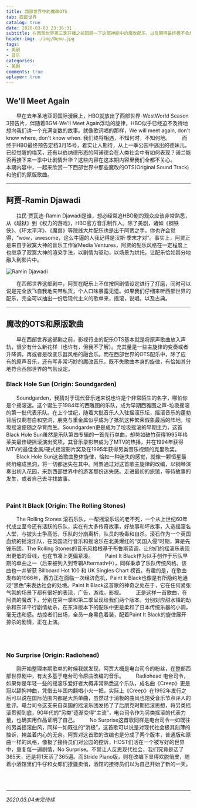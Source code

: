 ```yaml
---
title: 西部世界中的魔改OTS
tab: 西部世界
catalog: true
date: 2020-03-03 23:36:31
subtitle: 在西部世界第三季开播之前回顾一下这部神剧中的魔改配乐，以及期待最终极不会烂尾（话说烂尾不是美剧的传统吗？
header-img: ./img/Demo.jpg
tags:
- 美剧
- 音乐
categories:
- 美剧
comments: true
aplayer: true
---
```


## We'll Meet Again
&emsp;&emsp;早在去年圣地亚哥国际漫展上，HBO就放出了西部世界-WestWorld Season 3预告片，伴随着BGM-We'll Meet Again浮动的旋律，HBO似乎已经迫不及待地想向我们讲一个充满变数的故事。就像歌词唱的那样，We will meet again, don't know where, don't know when. 我们终将相遇，不知何时，不知何地。
&emsp;&emsp;而终于HBO最终预告定档3月15号，着实让人期待，从上一季公园中逃出的德妹儿，已经觉醒的梅芙，还有以伯纳德形态的阿诺德会在人类社会中有如何表现？诺兰能否再接下来一季中让剧情升华？这些内容在这本期内容里我们全都不关心。
&emsp;&emsp;本期内容中，一起来欣赏一下西部世界中那些魔改的OTS(Original Sound Track)和他们的原版歌曲。

---

## 阿贾-Ramin Djawadi
&emsp;&emsp;拉民·贾瓦迪-Ramin Djawadi是谁，想必经常追HBO剧的观众应该非常熟悉，从《越狱》到《权力的游戏》，HBO官方音乐制作人。除了美剧，诸如《钢铁侠》、《环太平洋》、《魔兽》等院线大片配乐也是出于阿贾之手。你也许会觉得，“wow，awesome，这么牛逼的人我记得是汉斯·季末才对”。事实上，阿贾正是来自于寂寞大神的音乐工作室Media Ventures，阿贾的配乐风格在一定程度上也继承了寂寞大神的渲染手法，以剧情为驱动，以场景为烘托，让配乐恰如其分地融入到影片中。

![Ramin Djawadi](./img/ramin_djawadi.jpg)

&emsp;&emsp;在西部世界这部剧中，阿贾在配乐上不仅按照剧情设定进行了打磨，同时可以说是完全放飞自我地夹带私货，个人口味暴露无遗。如果我们仔细来听西部世界的配乐，完全可以抽出一份后现代主义的歌单来，摇滚，说唱，以及古典。

---

## 魔改的OTS和原版歌曲
&emsp;&emsp;早在西部世界这部剧之前，影视行业的配乐OTS基本就是将原声歌曲放入声轨，很少有什么新花样（也许有，但我不了解）。充其量是一些主旋律的变奏或者升降调，再或者是改变乐器风格的融合乐。而在西部世界的OTS配乐中，除了应有的原声音乐，还有写非常巧妙的魔改音乐，既不失歌曲本身的旋律，有恰如其分地符合西部世界的气氛设定。

### Black Hole Sun (Origin: Soundgarden)
&emsp;&emsp;Soundgarden，我猜对于现代音乐迷来说也许是个非常陌生的名字，哪怕你是个摇滚迷。这个诞生于1984年的西雅图的乐队，成为早期西雅图之声-垃圾摇滚的第一批代表乐队。在上个世纪，随着大批音乐人入驻摇滚乐坛，摇滚音乐的蓬勃背后仅剩苍白和空洞，朋克与重金属似乎成为了抵抗这种繁荣假象最后的阵地，垃圾摇滚便随之孕育而生。Soundgarden更是成为了垃圾摇滚的早期主力，这首Black Hole Sun虽然是乐队第四专辑的一首先行单曲，却势如破竹获得1995年格莱美最佳硬摇滚演出奖项，其音乐录影带成为了MTV的热播，并在1994年获得MTV的最佳金属/硬式摇滚影片奖及在1995年获得另类音乐视频的克里欧奖。
&emsp;&emsp;Black Hole Sun这首歌曲整体旋律，恰如一种迷失的感觉，就像一颗恒星最终坍缩成黑洞，将一切都迷失在其中。阿贾通过对这首歌主旋律的改编，以钢琴演奏出初入花园，来到西部世界中的游客那份迷失感。走进最初的旅馆，等待故事的发生，或者自己去寻找故事。

<div class="aplayer" data-id="004PQljx1ObDHx" data-server="tencent" data-type="song" data-loop="none"></div>
</br>
<div class="aplayer" data-id="000dohKZ44L6YH" data-server="tencent" data-type="song" data-loop="none"></div>

### Paint It Black (Origin: The Rolling Stones)
&emsp;&emsp;The Rolling Stones 滚石乐队，一帮摇滚乐坛的老不死，一个从上世纪60年代成立至今还有活跃的乐队，实在有太多传奇故事，好故事和坏故事，入选摇滚名人堂，与披头士争高低，乐队的分崩离析，队员的吸毒和自杀。滚石作为一个英国血统的摇滚乐队，在英国流行音乐和摇滚乐在北美爆红的“英国入侵”时期，算是先锋乐团。The Rolling Stones的音乐风格根基于布鲁斯蓝调，让他们的摇滚乐表现出更低的音线，也在节凑上更偏紧凑。
&emsp;&emsp;Paint It Black作为以手创作于乐队早期的单曲之一（后来被列入到专辑Aftermath中），同样秉承了乐队传统风格。该曲也一并斩获 Billboard Hot 100 和 UK Singles Chart 榜首。有趣的是，在歌曲发布的1966年，西方正在面临一次经济危机，Paint It Black也像是有所隐约地通过“黑色”来表达社会的处境。Paint It Black这首歌的神奇之处在于，它在任何紧张气氛的场景下都有很好的表现，广告，游戏，影视。
&emsp;&emsp;正是这样一首歌曲，在阿贾的魔改下，分别在第一季和第二季呈现给我们两个版本，分别对应甜水镇的劫杀和东洋平行剧情劫杀，在东洋版本下的配乐中更是柔和了日本传统乐器的小调，毫无违和感。劫掠者们出场，全员一身黑色着装，配着Paint It Black的旋律展开掠杀的剧情，正在上演。

<div class="aplayer" data-id="000xouCt2nOtfi" data-server="tencent" data-type="song" data-loop="none"></div>
</br>
<div class="aplayer" data-id="000Flzqe0vspsj" data-server="tencent" data-type="song" data-loop="none"></div>
</br>
<div class="aplayer" data-id="002ZZfH30kUqwb" data-server="tencent" data-type="song" data-loop="none"></div>

### No Surprise (Origin: Radiohead)
&emsp;&emsp;刚开始整理本期歌单的时候我就发现，阿贾大概是电台司令的粉丝，在整部西部世界剧中，有太多基于电台司令原曲改编的音乐。
&emsp;&emsp;Radiohead 电台司令，如果你是年轻一些的摇滚乐爱好者大概非常熟悉这个乐队，成名曲《Creep》更是冠以舔狗神曲，凭借去年国内翻唱小火一把，实际上《Creep》在1992年发行之后可以说在国际范围内都是大热单曲，虽然过于消极的曲风也饱受音乐节点评人的批评。电台司令这支来自英国的摇滚乐团发扬了了后朋克时期摇滚思想，将另类摇滚贯彻到底，90年代的“另类”逐渐变得“主流”，电台司令作为另类摇滚的代表力量，也确实用作品证明了自己。
&emsp;&emsp;No Surprise这首歌同样是电台司令一如既往的另类摇滚曲风，同样一如既往的“消极”，这首歌可以说是对现代社会极其刻薄的控诉，掩盖着内心的无奈。阿贾对这首歌的改编也是分成了两个版本，普通版和原曲一样的风格，像极了接待员们对公园的控诉，HOST们活在一个被写好的世界中，重复每一遍剧情，No Surprise。不禁让人反思现代社会，我们究竟是活了365天，还是将1天活了365遍。而Stride Piano版，则在改编下显得欢脱俏皮，随着小酒馆里们牛仔和女郎们撩骚卖俏，酒馆的接待员们以为自己开始了新的一天。

<div class="aplayer" data-id="000EtccO2r5kP1" data-server="tencent" data-type="song" data-loop="none"></div>
</br>
<div class="aplayer" data-id="004Yuuj20RFLtF" data-server="tencent" data-type="song" data-loop="none"></div>
</br>
<div class="aplayer" data-id="001MgDYd1hfoEh" data-server="tencent" data-type="song" data-loop="none"></div>

---

*2020.03.04未完待续*